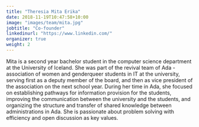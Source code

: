 ```yaml
---
title: "Theresia Mita Erika"
date: 2018-11-19T10:47:58+10:00
image: "images/team/mita.jpg"
jobtitle: "Co-founder"
linkedinurl: "https://www.linkedin.com/"
organizer: true
weight: 2
---
```


Mita is a second year bachelor student in the computer science department at the University of Iceland. She was part of the revival team of Ada - association of women and genderqueer students in IT at the university, serving first as a deputy member of the board, and then as vice president of the association on the next school year. During her time in Ada, she focused on establishing pathways for information provision for the students, improving the communication between the university and the students, and organizing the structure and transfer of shared knowledge between administrations in Ada. She is passionate about problem solving with efficiency and open discussion as key values.